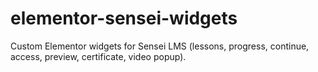 # elementor-sensei-widgets
Custom Elementor widgets for Sensei LMS (lessons, progress, continue, access, preview, certificate, video popup).
